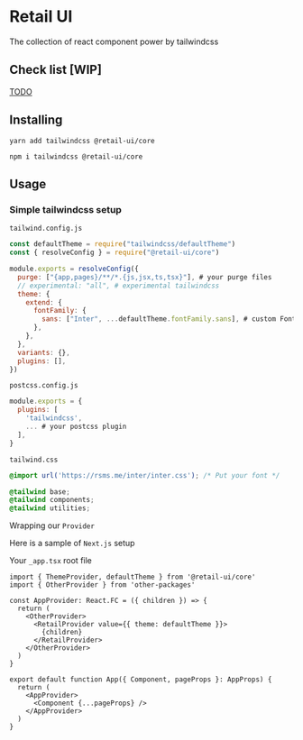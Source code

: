 # Retail UI

The collection of react component power by tailwindcss

## Check list [WIP]

[TODO](TODO.md)

## Installing

`yarn add tailwindcss @retail-ui/core`

`npm i tailwindcss @retail-ui/core`

## Usage

### Simple tailwindcss setup

`tailwind.config.js`

```javascript
const defaultTheme = require("tailwindcss/defaultTheme")
const { resolveConfig } = require("@retail-ui/core")

module.exports = resolveConfig({
  purge: ["{app,pages}/**/*.{js,jsx,ts,tsx}"], # your purge files
  // experimental: "all", # experimental tailwindcss
  theme: {
    extend: {
      fontFamily: {
        sans: ["Inter", ...defaultTheme.fontFamily.sans], # custom Font
      },
    },
  },
  variants: {},
  plugins: [],
})
```

`postcss.config.js`

```javascript
module.exports = {
  plugins: [
    'tailwindcss',
    ... # your postcss plugin
  ],
}
```

`tailwind.css`

```css
@import url('https://rsms.me/inter/inter.css'); /* Put your font */

@tailwind base;
@tailwind components;
@tailwind utilities;
```

Wrapping our `Provider`

Here is a sample of `Next.js` setup

Your `_app.tsx` root file

```tsx
import { ThemeProvider, defaultTheme } from '@retail-ui/core'
import { OtherProvider } from 'other-packages'

const AppProvider: React.FC = ({ children }) => {
  return (
    <OtherProvider>
      <RetailProvider value={{ theme: defaultTheme }}>
        {children}
      </RetailProvider>
    </OtherProvider>
  )
}

export default function App({ Component, pageProps }: AppProps) {
  return (
    <AppProvider>
      <Component {...pageProps} />
    </AppProvider>
  )
}
```
